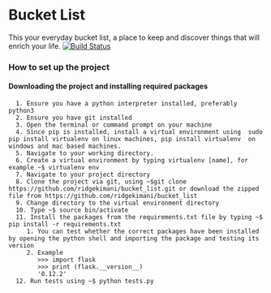 # Bucket List
This  your everyday bucket list, a place to keep and discover things that will enrich your life.
[![Build Status](https://travis-ci.org/ridgekimani/bucket_list.svg?branch=master)](https://travis-ci.org/ridgekimani/bucket_list)

### How to set up the project
  #### Downloading the project and installing required packages
      1. Ensure you have a python interpreter installed, preferably python3
      2. Ensure you have git installed
      3. Open the terminal or command prompt on your machine
      4. Since pip is installed, install a virtual environment using  sudo pip install virtualenv on linux machines, pip install virtualenv  on windows and mac based machines.
      5. Navigate to your working directory.
      6. Create a virtual environment by typing virtualenv [name], for example ~$ virtualenv env
      7. Navigate to your project directory
      8. Clone the project via git, using ~$git clone https://github.com/ridgekimani/bucket_list.git or download the zipped file from https://github.com/ridgekimani/bucket_list
      9. Change directory to the virtual environment directory
      10. Type ~$ source bin/activate
      11. Install the packages from the requirements.txt file by typing ~$ pip install -r requirements.txt
         1. You can test whether the correct packages have been installed by opening the python shell and importing the package and testing its version
         2. Example
            >>> import flask
            >>> print (flask.__version__)
            '0.12.2'            
      12. Run tests using ~$ python tests.py
     
